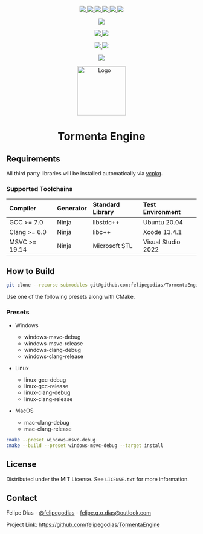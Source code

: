 <p align="center">
    <a href="https://github.com/felipegodias/TormentaEngine/graphs/contributors">
        <img src="https://img.shields.io/github/contributors/felipegodias/TormentaEngine.svg"/>
    </a>
    <a href="https://github.com/felipegodias/TormentaEngine/network/members">
        <img src="https://img.shields.io/github/forks/felipegodias/TormentaEngine.svg"/>
    </a>
    <a href="https://github.com/felipegodias/TormentaEngine/stargazers">
        <img src="https://img.shields.io/github/stars/felipegodias/TormentaEngine.svg"/>
    </a>
    <a href="https://github.com/felipegodias/TormentaEngine/issues">
        <img src="https://img.shields.io/github/issues/felipegodias/TormentaEngine.svg"/>
    </a>
    <a href="https://github.com/felipegodias/TormentaEngine/blob/master/LICENSE.txt">
        <img src="https://img.shields.io/github/license/felipegodias/TormentaEngine.svg"/>
    </a>
    <a href="https://www.linkedin.com/in/felipegodias">
        <img src="https://img.shields.io/badge/-LinkedIn-black.svg?logo=linkedin&colorB=1182c3"/>
    </a>
</p>

<p align="center">
    <a href="https://www.codacy.com/gh/felipegodias/TormentaEngine/dashboard?utm_source=github.com&amp;utm_medium=referral&amp;utm_content=felipegodias/TormentaEngine&amp;utm_campaign=Badge_Grade">
        <img src="https://app.codacy.com/project/badge/Grade/af2f347264344c658b47d2eba05dd33c"/>
    </a>
</p>

<p align="center">
    <a href="https://github.com/felipegodias/TormentaEngine/actions/workflows/windows_msvc_build.yml">
        <img src="https://github.com/felipegodias/TormentaEngine/actions/workflows/windows_msvc_build.yml/badge.svg"/>
    </a>
    <a href="https://github.com/felipegodias/TormentaEngine/actions/workflows/windows_clang_build.yml">
        <img src="https://github.com/felipegodias/TormentaEngine/actions/workflows/windows_clang_build.yml/badge.svg"/>
    </a>
</p>

<p align="center">
    <a href="https://github.com/felipegodias/TormentaEngine/actions/workflows/linux_gcc_build.yml">
        <img src="https://github.com/felipegodias/TormentaEngine/actions/workflows/linux_gcc_build.yml/badge.svg"/>
    </a>
    <a href="https://github.com/felipegodias/TormentaEngine/actions/workflows/linux_clang_build.yml">
        <img src="https://github.com/felipegodias/TormentaEngine/actions/workflows/linux_clang_build.yml/badge.svg"/>
    </a>
</p>

<p align="center">
    <a href="https://github.com/felipegodias/TormentaEngine/actions/workflows/mac_clang_build.yml">
        <img src="https://github.com/felipegodias/TormentaEngine/actions/workflows/mac_clang_build.yml/badge.svg"/>
    </a>
</p>

<div align="center">
    <img src="https://imgur.com/AUIYWVg.png" alt="Logo" width="128" height="130"/>
    <h1 align="center">Tormenta Engine</h1>
</div>

## Requirements

All third party libraries will be installed automatically via <a href="https://github.com/microsoft/vcpkg">vcpkg</a>.

### Supported Toolchains

| Compiler      | Generator | Standard Library | Test Environment   |
| :------------ | :-------- | :--------------- | :----------------- |
| GCC >= 7.0    | Ninja     | libstdc++        | Ubuntu 20.04       |
| Clang >= 6.0  | Ninja     | libc++           | Xcode 13.4.1       |
| MSVC >= 19.14 | Ninja     | Microsoft STL    | Visual Studio 2022 |

## How to Build

```bash
git clone --recurse-submodules git@github.com:felipegodias/TormentaEngine.git
```

Use one of the following presets along with CMake.

### Presets

-   Windows
    -   windows-msvc-debug
    -   windows-msvc-release
    -   windows-clang-debug
    -   windows-clang-release

-   Linux
    -   linux-gcc-debug
    -   linux-gcc-release
    -   linux-clang-debug
    -   linux-clang-release

-   MacOS
    -   mac-clang-debug
    -   mac-clang-release

```bash
cmake --preset windows-msvc-debug
cmake --build --preset windows-msvc-debug --target install
```

<!-- LICENSE -->

## License

Distributed under the MIT License. See `LICENSE.txt` for more information.

<!-- CONTACT -->

## Contact

Felipe Dias - [@felipegodias](https://twitter.com/felipegodias) - felipe.g.o.dias@outlook.com

Project Link: <https://github.com/felipegodias/TormentaEngine>

